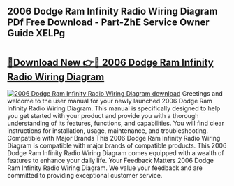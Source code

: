 ## 2006 Dodge Ram Infinity Radio Wiring Diagram PDf Free Download - Part-ZhE Service Owner Guide XELPg

# <h2><a href="http://dfk6l6u.blite.top/?on=2006+Dodge+Ram+Infinity+Radio+Wiring+Diagram">🔗Download New 👉🔴 2006 Dodge Ram Infinity Radio Wiring Diagram</a></h2>

[![2006 Dodge Ram Infinity Radio Wiring Diagram download](https://i.imgur.com/lujVjoI.png)](http://dfk6l6u.blite.top/?on=2006+Dodge+Ram+Infinity+Radio+Wiring+Diagram)
Greetings and welcome to the user manual for your newly launched 2006 Dodge Ram Infinity Radio Wiring Diagram. This manual is specifically designed to help you get started with your product and provide you with a thorough understanding of its features, functions, and capabilities. You will find clear instructions for installation, usage, maintenance, and troubleshooting. Compatible with Major Brands This 2006 Dodge Ram Infinity Radio Wiring Diagram is compatible with major brands of compatible products. This 2006 Dodge Ram Infinity Radio Wiring Diagram comes equipped with a wealth of features to enhance your daily life. Your Feedback Matters 2006 Dodge Ram Infinity Radio Wiring Diagram. We value your feedback and are committed to providing exceptional customer service.
